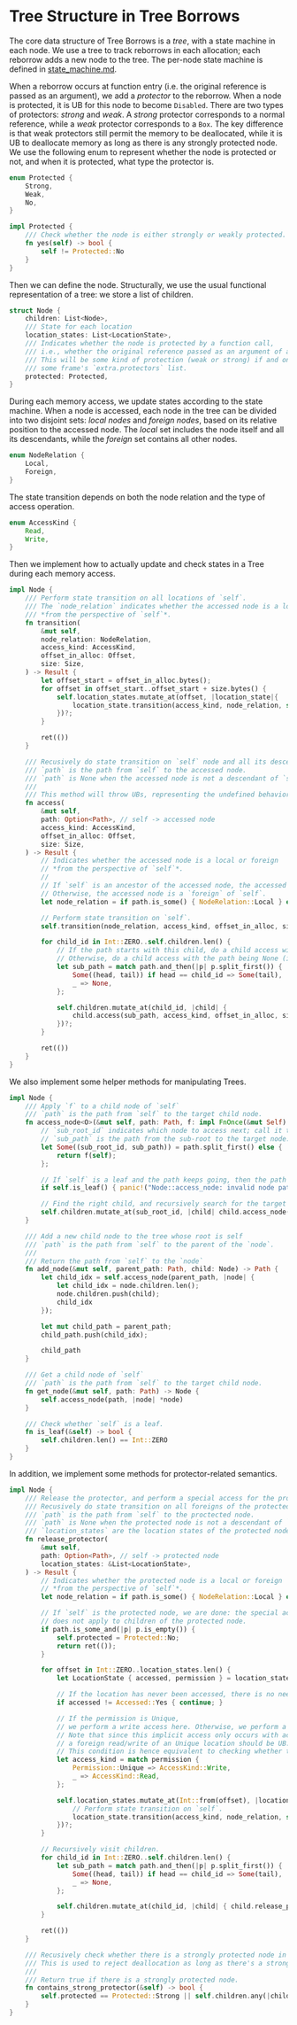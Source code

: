 # Tree Structure in Tree Borrows

The core data structure of Tree Borrows is a *tree*, with a state machine in each node.
We use a tree to track reborrows in each allocation; each reborrow adds a new node to the tree.
The per-node state machine is defined in [state_machine.md](state_machine.md).

When a reborrow occurs at function entry (i.e. the original reference is passed as an argument), we add a *protector* to the reborrow.
When a node is protected, it is UB for this node to become `Disabled`.
There are two types of protectors: *strong* and *weak*. A *strong* protector corresponds to a normal reference, while a *weak* protector corresponds to a `Box`.
The key difference is that weak protectors still permit the memory to be deallocated, while it is UB to deallocate memory as long as there is any strongly protected node.
We use the following enum to represent whether the node is protected or not, and when it is protected, what type the protector is.

```rust
enum Protected {
    Strong,
    Weak,
    No,
}

impl Protected {
    /// Check whether the node is either strongly or weakly protected.
    fn yes(self) -> bool {
        self != Protected::No
    }
}
```

Then we can define the node. Structurally, we use the usual functional representation of a tree: we store a list of children.

```rust
struct Node {
    children: List<Node>,
    /// State for each location
    location_states: List<LocationState>,
    /// Indicates whether the node is protected by a function call,
    /// i.e., whether the original reference passed as an argument of a function call.
    /// This will be some kind of protection (weak or strong) if and only if this node is in
    /// some frame's `extra.protectors` list.
    protected: Protected,
}
```

During each memory access, we update states according to the state machine.
When a node is accessed, each node in the tree can be divided into two disjoint sets: *local nodes* and *foreign nodes*, based on its relative position to the accessed node.
The *local* set includes the node itself and all its descendants, while the *foreign* set contains all other nodes.

```rust
enum NodeRelation {
    Local,
    Foreign,
}
```

The state transition depends on both the node relation and the type of access operation.

```rust
enum AccessKind {
    Read, 
    Write,
}
```

Then we implement how to actually update and check states in a Tree during each memory access.

```rust
impl Node {
    /// Perform state transition on all locations of `self`.
    /// The `node_relation` indicates whether the accessed node is a local or foreign
    /// *from the perspective of `self`*.
    fn transition(
        &mut self, 
        node_relation: NodeRelation,
        access_kind: AccessKind,
        offset_in_alloc: Offset,
        size: Size,
    ) -> Result {
        let offset_start = offset_in_alloc.bytes();
        for offset in offset_start..offset_start + size.bytes() {
            self.location_states.mutate_at(offset, |location_state|{
                location_state.transition(access_kind, node_relation, self.protected.yes())
            })?;
        }

        ret(())
    }

    /// Recusively do state transition on `self` node and all its descendants.
    /// `path` is the path from `self` to the accessed node.
    /// `path` is None when the accessed node is not a descendant of `self`.
    ///
    /// This method will throw UBs, representing the undefined behavior captured by Tree Borrows.
    fn access(
        &mut self,
        path: Option<Path>, // self -> accessed node
        access_kind: AccessKind,
        offset_in_alloc: Offset,
        size: Size,
    ) -> Result {
        // Indicates whether the accessed node is a local or foreign
        // *from the perspective of `self`*.
        //
        // If `self` is an ancestor of the accessed node, the accessed node is local to `self`.
        // Otherwise, the accessed node is a `foreign` of `self`.
        let node_relation = if path.is_some() { NodeRelation::Local } else { NodeRelation::Foreign };

        // Perform state transition on `self`.
        self.transition(node_relation, access_kind, offset_in_alloc, size)?;

        for child_id in Int::ZERO..self.children.len() {
            // If the path starts with this child, do a child access with the path shortened by the first element.
            // Otherwise, do a child access with the path being None (i.e., child is not an ancestor of accessed node)
            let sub_path = match path.and_then(|p| p.split_first()) {
                Some((head, tail)) if head == child_id => Some(tail),
                _ => None,
            };

            self.children.mutate_at(child_id, |child| {
                child.access(sub_path, access_kind, offset_in_alloc, size)
            })?;
        }

        ret(())
    }
}
```

We also implement some helper methods for manipulating Trees.

```rust
impl Node {
    /// Apply `f` to a child node of `self`
    /// `path` is the path from `self` to the target child node.
    fn access_node<O>(&mut self, path: Path, f: impl FnOnce(&mut Self) -> O) -> O {
        // `sub_root_id` indicates which node to access next; call it the sub-root.
        // `sub_path` is the path from the sub-root to the target node.
        let Some((sub_root_id, sub_path)) = path.split_first() else {
            return f(self);
        };

        // If `self` is a leaf and the path keeps going, then the path is invalid.
        if self.is_leaf() { panic!("Node::access_node: invalid node path"); }

        // Find the right child, and recursively search for the target node.
        self.children.mutate_at(sub_root_id, |child| child.access_node(sub_path, f))
    }

    /// Add a new child node to the tree whose root is self
    /// `path` is the path from `self` to the parent of the `node`.
    ///
    /// Return the path from `self` to the `node`
    fn add_node(&mut self, parent_path: Path, child: Node) -> Path {
        let child_idx = self.access_node(parent_path, |node| {
            let child_idx = node.children.len();
            node.children.push(child);
            child_idx
        });

        let mut child_path = parent_path;
        child_path.push(child_idx);

        child_path
    }

    /// Get a child node of `self`
    /// `path` is the path from `self` to the target child node.
    fn get_node(&mut self, path: Path) -> Node {
        self.access_node(path, |node| *node)
    }

    /// Check whether `self` is a leaf.
    fn is_leaf(&self) -> bool {
        self.children.len() == Int::ZERO
    }
}
```

In addition, we implement some methods for protector-related semantics.
```rust
impl Node {
    /// Release the protector, and perform a special access for the protector end semantics.
    /// Recusively do state transition on all foreigns of the protected node.
    /// `path` is the path from `self` to the proctected node.
    /// `path` is None when the protected node is not a descendant of `self`.
    /// `location_states` are the location states of the protected node.
    fn release_protector(
        &mut self,
        path: Option<Path>, // self -> protected node
        location_states: &List<LocationState>,
    ) -> Result {
        // Indicates whether the protected node is a local or foreign
        // *from the perspective of `self`*.
        let node_relation = if path.is_some() { NodeRelation::Local } else { NodeRelation::Foreign };

        // If `self` is the protected node, we are done: the special access
        // does not apply to children of the protected node.
        if path.is_some_and(|p| p.is_empty()) {
            self.protected = Protected::No;
            return ret(());
        }

        for offset in Int::ZERO..location_states.len() {
            let LocationState { accessed, permission } = location_states[offset];

            // If the location has never been accessed, there is no need to perform an access here.
            if accessed != Accessed::Yes { continue; }

            // If the permission is Unique,
            // we perform a write access here. Otherwise, we perform a read access here.
            // Note that since this implicit access only occurs with actively protected nodes,
            // a foreign read/write of an Unique location should be UB.
            // This condition is hence equivalent to checking whether there was a (local) write to this location.
            let access_kind = match permission {
                Permission::Unique => AccessKind::Write,
                _ => AccessKind::Read,
            };

            self.location_states.mutate_at(Int::from(offset), |location_state|{
                // Perform state transition on `self`.
                location_state.transition(access_kind, node_relation, self.protected.yes())
            })?;
        }

        // Recursively visit children.
        for child_id in Int::ZERO..self.children.len() {
            let sub_path = match path.and_then(|p| p.split_first()) {
                Some((head, tail)) if head == child_id => Some(tail),
                _ => None,
            };

            self.children.mutate_at(child_id, |child| { child.release_protector(sub_path, &location_states) })?;
        }

        ret(())
    }

    /// Recusively check whether there is a strongly protected node in `self` and all its descendants.
    /// This is used to reject deallocation as long as there's a strong protector anywhere.
    ///
    /// Return true if there is a strongly protected node.
    fn contains_strong_protector(&self) -> bool {
        self.protected == Protected::Strong || self.children.any(|child| child.contains_strong_protector())
    }
}
```

